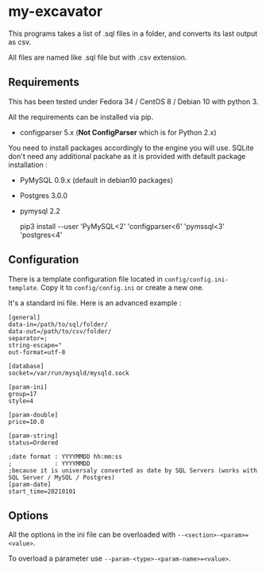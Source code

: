 # my-excavator

This programs takes a list of .sql files in a folder, and converts its last output as csv.

All files are named like .sql file but with .csv extension.

## Requirements

This has been tested under Fedora 34 / CentOS 8 / Debian 10 with python 3.

All the requirements can be installed via pip.

- configparser 5.x (**Not ConfigParser** which is for Python 2.x)

You need to install packages accordingly to the engine you will use. SQLite don't need any additional packahe as it is provided with default package installation :

- PyMySQL 0.9.x (default in debian10 packages)
- Postgres 3.0.0
- pymysql 2.2

    pip3 install --user 'PyMySQL<2' 'configparser<6' 'pymssql<3' 'postgres<4'

## Configuration

There is a template configuration file located in `config/config.ini-template`. Copy it to `config/config.ini` or create a new one.

It's a standard ini file. Here is an advanced example :

    [general]
    data-in=/path/to/sql/folder/
    data-out=/path/to/csv/folder/
    separator=;
    string-escape="
    out-format=utf-8

    [database]
    socket=/var/run/mysqld/mysqld.sock

    [param-ini]
    group=17
    style=4

    [param-double]
    price=10.0

    [param-string]
    status=Ordered

    ;date format : YYYYMMDD hh:mm:ss
    ;            : YYYYMMDD
    ;because it is universaly converted as date by SQL Servers (works with SQL Server / MySQL / Postgres)
    [param-date]
    start_time=20210101

## Options

All the options in the ini file can be overloaded with `--<section>-<param>=<value>`.

To overload a parameter use `--param-<type>-<param-name>=<value>`.
